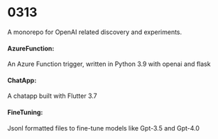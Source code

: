 # 0313

A monorepo for OpenAI related discovery and experiments.

#### AzureFunction:

An Azure Function trigger, written in Python 3.9 with openai and flask

#### ChatApp:

A chatapp built with Flutter 3.7

#### FineTuning:

Jsonl formatted files to fine-tune models like Gpt-3.5 and Gpt-4.0


